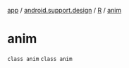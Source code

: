 [app](../../../index.md) / [android.support.design](../../index.md) / [R](../index.md) / [anim](.)

# anim

`class anim`
`class anim`